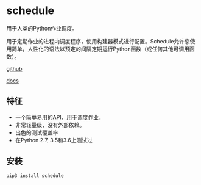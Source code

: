 # schedule
用于人类的Python作业调度。

用于定期作业的进程内调度程序，使用构建器模式进行配置。Schedule允许您使用简单，人性化的语法以预定的间隔定期运行Python函数（或任何其他可调用函数）。

[github](https://github.com/dbader/schedule)

[docs](https://schedule.readthedocs.io/en/stable/)

## 特征
- 一个简单易用的API，用于调度作业。
- 非常轻量级，没有外部依赖。
- 出色的测试覆盖率
- 在Python 2.7, 3.5和3.6上测试过

## 安装
```bash
pip3 install schedule
```

